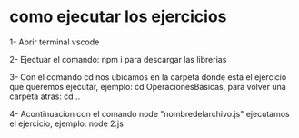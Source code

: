 # como ejecutar los ejercicios
 
 1- Abrir terminal vscode                         
 
 2- Ejectuar el comando: npm i para descargar las librerias         
 
 3- Con el comando cd nos ubicamos en la carpeta donde esta el ejercicio que queremos ejecutar, ejemplo: cd OperacionesBasicas, para volver una carpeta atras: cd ..                   
 
 4- Acontinuacion con el comando node "nombredelarchivo.js" ejecutamos el ejercicio, ejemplo: node 2.js
